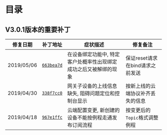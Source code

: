 # <a name="目录">目录</a>

V3.0.1版本的重要补丁
---

| **修复日期**    | **补丁地址**                                                                                                | **症状描述**                                                        | **修复备注**
|-----------------|-------------------------------------------------------------------------------------------------------------|---------------------------------------------------------------------|-------------------------------------
| 2019/05/06      | [`663bea7d`](https://code.aliyun.com/linkkit/c-sdk/commit/663bea7d91b05e4910bd8ccd085a0a6fea00d762.diff)    | 在设备绑定功能中, 特定客户处概率性出现绑定成功之后又被解绑的现象    | 保证reset请求在bind请求之前发送
| 2019/04/30      | [`338f7cc0`](https://code.aliyun.com/linkkit/c-sdk/commit/338f7cc0089d3f4b4d8cd3e5cf3d7ce7ca8cbbf7.diff)    | 网关子设备的上线信息缺失, 阻碍问题定位和控制台显示                  | 按新上线的云端协议补齐丢失的信息
| 2019/04/18      | [`967e1ffc`](https://code.aliyun.com/linkkit/c-sdk/commit/967e1ffcddbe64d373e22079babda578ba372607.diff)    | 云端配置变更, 新创建的设备不能按例程走通发布订阅流程                | 按变更后的`Topic`格式调整例程

